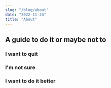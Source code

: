 ```yaml
---
slug: "/blog/about"
date: "2022-11-24"
title: "About"
---
```


## A guide to do it or maybe not to

### I want to quit

### I'm not sure

### I want to do it better
